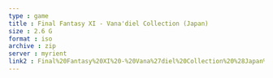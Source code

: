 ```yaml
---
type : game
title : Final Fantasy XI - Vana'diel Collection (Japan)
size : 2.6 G
format : iso
archive : zip
server : myrient
link2 : Final%20Fantasy%20XI%20-%20Vana%27diel%20Collection%20%28Japan%29
---
```

